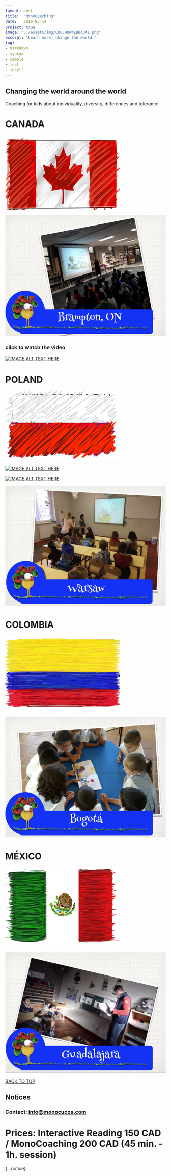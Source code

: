 ```yaml
---
layout: post
title:  "MonoCoaching"
date:   2016-03-14
project: true
image: "../assets/img/COUCHUNWEBBAJA1.png"
excerpt: "Learn more, change the world."
tag:
- markdown
- syntax
- sample
- test
- jekyll
---
```


## Changing the world around the world

Coaching for kids about individuality, diversity, differences and tolerance.

# CANADA
![Logo](../assets/img/bandera-1.png)

![Logo](../assets/img/tacan.jpg)

### click to watch the video
[![IMAGE ALT TEXT HERE](https://img.youtube.com/vi/aZwHni_mAnk/0.jpg)](https://www.youtube.com/watch?v=aZwHni_mAnk)

# POLAND
![Logo](../assets/img/banderapolaca-1.png)

[![IMAGE ALT TEXT HERE](https://img.youtube.com/vi/8xTuKDj9qL0/0.jpg)](https://www.youtube.com/watch?v=8xTuKDj9qL0)

[![IMAGE ALT TEXT HERE](https://img.youtube.com/vi/tagEtTETafg/0.jpg)](https://www.youtube.com/watch?v=8tagEtTETafg)

![Logo](../assets/img/tawa.jpg)

# COLOMBIA
![Logo](../assets/img/banderacolombia-1.png)

![Logo](../assets/img/tacol.jpg)

# MÉXICO

![Logo](../assets/img/banderamexico-1.png)

![Logo](../assets/img/tamex.jpg)


<div markdown="0"><a href="#" class="btn btn-success">BACK TO TOP</a></div>



## Notices

### **Contact:**    info@monocucos.com

# **Prices:** Interactive Reading 150 CAD / MonoCoaching 200 CAD (45 min. - 1h. session)
{: .notice}
